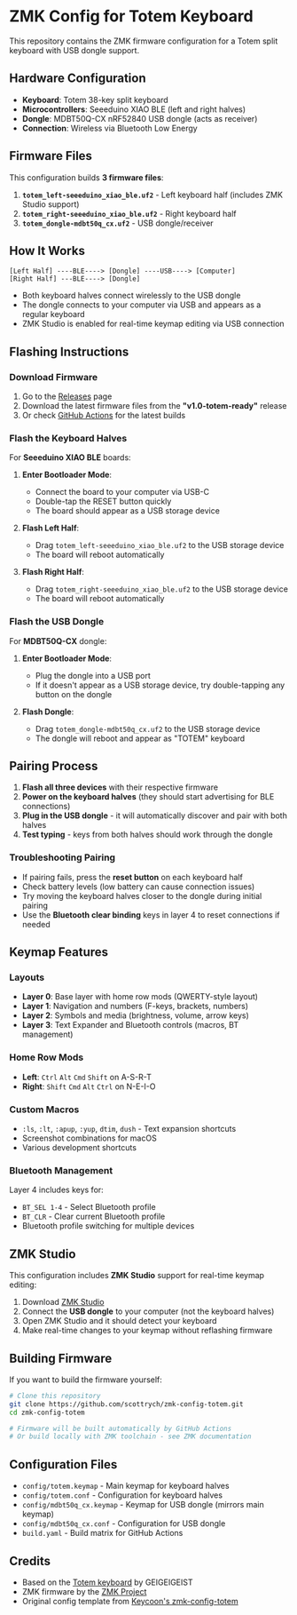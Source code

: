 # ZMK Config for Totem Keyboard

This repository contains the ZMK firmware configuration for a Totem split keyboard with USB dongle support.

## Hardware Configuration

- **Keyboard**: Totem 38-key split keyboard
- **Microcontrollers**: Seeeduino XIAO BLE (left and right halves)
- **Dongle**: MDBT50Q-CX nRF52840 USB dongle (acts as receiver)
- **Connection**: Wireless via Bluetooth Low Energy

## Firmware Files

This configuration builds **3 firmware files**:

1. **`totem_left-seeeduino_xiao_ble.uf2`** - Left keyboard half (includes ZMK Studio support)
2. **`totem_right-seeeduino_xiao_ble.uf2`** - Right keyboard half  
3. **`totem_dongle-mdbt50q_cx.uf2`** - USB dongle/receiver

## How It Works

```
[Left Half] ----BLE----> [Dongle] ----USB----> [Computer]
[Right Half] ---BLE----> [Dongle]
```

- Both keyboard halves connect wirelessly to the USB dongle
- The dongle connects to your computer via USB and appears as a regular keyboard
- ZMK Studio is enabled for real-time keymap editing via USB connection

## Flashing Instructions

### Download Firmware

1. Go to the [Releases](https://github.com/scottrych/zmk-config-totem/releases) page
2. Download the latest firmware files from the **"v1.0-totem-ready"** release
3. Or check [GitHub Actions](https://github.com/scottrych/zmk-config-totem/actions) for the latest builds

### Flash the Keyboard Halves

For **Seeeduino XIAO BLE** boards:

1. **Enter Bootloader Mode**:
   - Connect the board to your computer via USB-C
   - Double-tap the RESET button quickly
   - The board should appear as a USB storage device

2. **Flash Left Half**:
   - Drag `totem_left-seeeduino_xiao_ble.uf2` to the USB storage device
   - The board will reboot automatically

3. **Flash Right Half**:
   - Drag `totem_right-seeeduino_xiao_ble.uf2` to the USB storage device
   - The board will reboot automatically

### Flash the USB Dongle  

For **MDBT50Q-CX** dongle:

1. **Enter Bootloader Mode**:
   - Plug the dongle into a USB port
   - If it doesn't appear as a USB storage device, try double-tapping any button on the dongle

2. **Flash Dongle**:
   - Drag `totem_dongle-mdbt50q_cx.uf2` to the USB storage device
   - The dongle will reboot and appear as "TOTEM" keyboard

## Pairing Process

1. **Flash all three devices** with their respective firmware
2. **Power on the keyboard halves** (they should start advertising for BLE connections)
3. **Plug in the USB dongle** - it will automatically discover and pair with both halves
4. **Test typing** - keys from both halves should work through the dongle

### Troubleshooting Pairing

- If pairing fails, press the **reset button** on each keyboard half
- Check battery levels (low battery can cause connection issues)
- Try moving the keyboard halves closer to the dongle during initial pairing
- Use the **Bluetooth clear binding** keys in layer 4 to reset connections if needed

## Keymap Features

### Layouts

- **Layer 0**: Base layer with home row mods (QWERTY-style layout)
- **Layer 1**: Navigation and numbers (F-keys, brackets, numbers)  
- **Layer 2**: Symbols and media (brightness, volume, arrow keys)
- **Layer 3**: Text Expander and Bluetooth controls (macros, BT management)

### Home Row Mods

- **Left**: `Ctrl` `Alt` `Cmd` `Shift` on A-S-R-T
- **Right**: `Shift` `Cmd` `Alt` `Ctrl` on N-E-I-O

### Custom Macros

- `:ls`, `:lt`, `:apup`, `:yup`, `dtim`, `dush` - Text expansion shortcuts
- Screenshot combinations for macOS
- Various development shortcuts

### Bluetooth Management

Layer 4 includes keys for:
- `BT_SEL 1-4` - Select Bluetooth profile
- `BT_CLR` - Clear current Bluetooth profile
- Bluetooth profile switching for multiple devices

## ZMK Studio

This configuration includes **ZMK Studio** support for real-time keymap editing:

1. Download [ZMK Studio](https://zmk.dev/docs/features/studio) 
2. Connect the **USB dongle** to your computer (not the keyboard halves)
3. Open ZMK Studio and it should detect your keyboard
4. Make real-time changes to your keymap without reflashing firmware

## Building Firmware

If you want to build the firmware yourself:

```bash
# Clone this repository
git clone https://github.com/scottrych/zmk-config-totem.git
cd zmk-config-totem

# Firmware will be built automatically by GitHub Actions
# Or build locally with ZMK toolchain - see ZMK documentation
```

## Configuration Files

- `config/totem.keymap` - Main keymap for keyboard halves
- `config/totem.conf` - Configuration for keyboard halves  
- `config/mdbt50q_cx.keymap` - Keymap for USB dongle (mirrors main keymap)
- `config/mdbt50q_cx.conf` - Configuration for USB dongle
- `build.yaml` - Build matrix for GitHub Actions

## Credits

- Based on the [Totem keyboard](https://github.com/GEIGEIGEIST/TOTEM) by GEIGEIGEIST
- ZMK firmware by the [ZMK Project](https://zmk.dev)
- Original config template from [Keycoon's zmk-config-totem](https://github.com/Keycoon/zmk-config-totem)